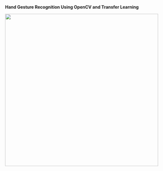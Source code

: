 **Hand Gesture Recognition Using OpenCV and Transfer Learning**

<img src="https://user-images.githubusercontent.com/97990136/160013235-2f4b1bb7-2bd3-49c9-8c48-5daecce7942d.gif" width="500">
